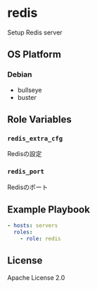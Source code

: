 redis
=================

Setup Redis server

OS Platform
-----------------

### Debian

- bullseye
- buster

Role Variables
--------------

### `redis_extra_cfg`

Redisの設定

### `redis_port`

Redisのポート

Example Playbook
--------------

```yaml
- hosts: servers
  roles:
    - role: redis
```

License
--------------

Apache License 2.0
